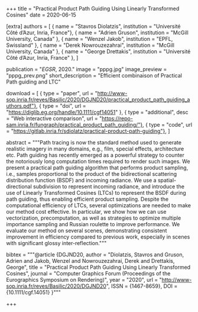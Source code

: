 +++
title = "Practical Product Path Guiding Using Linearly Transformed Cosines"
date = 2020-06-15

[extra]
authors = [
    { name = "Stavros Diolatzis", institution = "Université Côté d’Azur, Inria, France"},
    { name = "Adrien Gruson", institution = "McGill University, Canada" },
    { name = "Wenzel Jakob", institution = "EPFL, Swissland" },
    { name = "Derek Nowrouzezahrai", institution = "McGill University, Canada" },
    { name = "George Drettakis", institution = "Université Côté d’Azur, Inria, France" },
]

publication = "*EGSR*, 2020."
image = "pppg.jpg"
image_preview = "pppg_prev.png"
short_description = "Efficient combinaison of Practical Path guiding and LTC"

download = [
    { type = "paper", url = "http://www-sop.inria.fr/reves/Basilic/2020/DGJND20/practical_product_path_guiding_authors.pdf"},
    { type = "doi", url = "https://diglib.eg.org/handle/10.1111/cgf14051" },
    { type = "additional", desc = "Web interactive comparison", url = "https://repo-sam.inria.fr/fungraph/practical_product_path_guiding/"},
    { type = "code", url = "https://gitlab.inria.fr/sdiolatz/practical-product-path-guiding"},
]

abstract = """Path tracing is now the standard method used to generate realistic imagery in many domains, e.g., film, special effects, architecture etc. Path guiding has recently emerged as a powerful strategy to counter the notoriously long computation times required to render such images. We present a practical path guiding algorithm that performs product sampling, i.e., samples proportional to the product of the bidirectional scattering distribution function (BSDF) and incoming radiance. We use a spatial-directional subdivision to represent incoming radiance, and introduce the use of Linearly Transformed Cosines (LTCs) to represent the BSDF during path guiding, thus enabling efficient product sampling. Despite the computational efficiency of LTCs, several optimizations are needed to make our method cost effective. In particular, we show how we can use vectorization, precomputation, as well as strategies to optimize multiple importance sampling and Russian roulette to improve performance. We evaluate our method on several scenes, demonstrating consistent improvement in efficiency compared to previous work, especially in scenes with significant glossy inter-reflection."""

bibtex = """@article {DGJND20,
  author       = "Diolatzis, Stavros and Gruson, Adrien and Jakob, Wenzel and Nowrouzezahrai, Derek and Drettakis, George",
  title        = "Practical Product Path Guiding Using Linearly Transformed Cosines",
  journal      = "Computer Graphics Forum (Proceedings of the Eurographics Symposium on Rendering)",
  year         = "2020",
  url          = "http://www-sop.inria.fr/reves/Basilic/2020/DGJND20",
  ISSN         = {1467-8659},
  DOI          = {10.1111/cgf.14051}
}"""

+++
